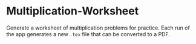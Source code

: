 # Multiplication-Worksheet
Generate a worksheet of multiplication problems for practice. Each run of the app generates a new `.tex` file that can be converted to a PDF.
